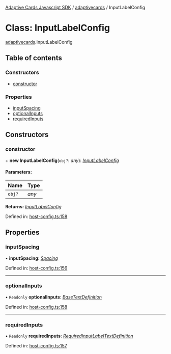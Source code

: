 [Adaptive Cards Javascript SDK](../README.md) / [adaptivecards](../modules/adaptivecards.md) / InputLabelConfig

# Class: InputLabelConfig

[adaptivecards](../modules/adaptivecards.md).InputLabelConfig

## Table of contents

### Constructors

- [constructor](adaptivecards.inputlabelconfig.md#constructor)

### Properties

- [inputSpacing](adaptivecards.inputlabelconfig.md#inputspacing)
- [optionalInputs](adaptivecards.inputlabelconfig.md#optionalinputs)
- [requiredInputs](adaptivecards.inputlabelconfig.md#requiredinputs)

## Constructors

### constructor

\+ **new InputLabelConfig**(`obj?`: *any*): [*InputLabelConfig*](host_config.inputlabelconfig.md)

#### Parameters:

Name | Type |
:------ | :------ |
`obj?` | *any* |

**Returns:** [*InputLabelConfig*](host_config.inputlabelconfig.md)

Defined in: [host-config.ts:158](https://github.com/microsoft/AdaptiveCards/blob/0938a1f10/source/nodejs/adaptivecards/src/host-config.ts#L158)

## Properties

### inputSpacing

• **inputSpacing**: [*Spacing*](../enums/enums.spacing.md)

Defined in: [host-config.ts:156](https://github.com/microsoft/AdaptiveCards/blob/0938a1f10/source/nodejs/adaptivecards/src/host-config.ts#L156)

___

### optionalInputs

• `Readonly` **optionalInputs**: [*BaseTextDefinition*](host_config.basetextdefinition.md)

Defined in: [host-config.ts:158](https://github.com/microsoft/AdaptiveCards/blob/0938a1f10/source/nodejs/adaptivecards/src/host-config.ts#L158)

___

### requiredInputs

• `Readonly` **requiredInputs**: [*RequiredInputLabelTextDefinition*](host_config.requiredinputlabeltextdefinition.md)

Defined in: [host-config.ts:157](https://github.com/microsoft/AdaptiveCards/blob/0938a1f10/source/nodejs/adaptivecards/src/host-config.ts#L157)
